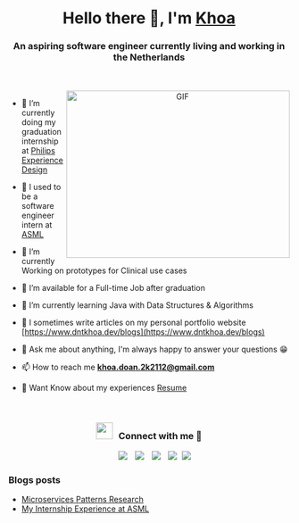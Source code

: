 <h1 align="center">Hello there 👋, I'm <a href="https://www.dntkhoa.dev/" target="blank">
Khoa</a></h1>
<h3 align="center">An aspiring software engineer currently living and working in the Netherlands</h3>

<br/>
<br/>
<a target="_blank" align="center">
  <img align="right" top="500" height="300" width="400" alt="GIF" src="https://media.giphy.com/media/SWoSkN6DxTszqIKEqv/giphy.gif">
</a>

- 🔭 I’m currently doing my graduation internship at <a href="https://www.philips.com/a-w/about/innovation/experience-design.html" target="blank">Philips Experience Design</a>

- 🔭 I used to be a software engineer intern at <a href="https://www.asml.com/en" target="blank">ASML</a>

- 🌱 I’m currently Working on prototypes for Clinical use cases

- 🤝 I’m available for a Full-time Job after graduation

- 🌱 I’m currently learning Java with Data Structures & Algorithms

- 📝 I sometimes write articles on my personal portfolio website [https://www.dntkhoa.dev/blogs](https://www.dntkhoa.dev/blogs)

- 💬 Ask me about anything, I'm always happy to answer your questions 😁

- 📫 How to reach me **khoa.doan.2k2112@gmail.com**

- 📄 Want Know about my experiences <a href="https://drive.google.com/file/d/1Or3nJ64_z9S4ZgNmgyRhpWVpJhrn363T/view?usp=sharing" target="blank">Resume</a>
<br/>
<h3 align="center" > <img src="https://media.giphy.com/media/iY8CRBdQXODJSCERIr/giphy.gif" width="30" height="30" style="margin-right: 10px;">Connect with me 🤝 </h3>

<p align="center">

 <div align="center"  class="icons-social" style="margin-left: 10px;">
        <a style="margin-left: 10px;"  target="_blank" href="https://www.linkedin.com/in/khoa-doan-2k/">
			<img src="https://img.icons8.com/doodle/40/000000/linkedin--v2.png"></a>
        <a style="margin-left: 10px;" target="_blank" href=https://github.com/DNT-Khoa>
		<img src="https://img.icons8.com/doodle/40/000000/github--v1.png"></a>
	   <a style="margin-left: 10px;" target="_blank" href="https://www.dntkhoa.dev/blogs">
					<img src="https://img.icons8.com/external-sketchy-juicy-fish/0.6x/external-blog-online-services-sketchy-sketchy-juicy-fish.png"></a>
		<a style="margin-left: 10px;" target="_blank" href="https://www.youtube.com/channel/UCTrCCyc8enlxdAfPh-YZXvw">
				<img src="https://img.icons8.com/doodle/1x/youtube--v2.png" ></a>
		<a style="margin-left: 5px;" target="_blank" href="https://drive.google.com/file/d/1Or3nJ64_z9S4ZgNmgyRhpWVpJhrn363T/view?usp=sharing">
					<img src="https://img.icons8.com/plasticine/0.5x/resume.png" ></a>
      </div>

</p>

### Blogs posts

<!-- BLOG-POST-LIST:START -->

- [Microservices Patterns Research](https://www.dntkhoa.dev/blogs/microservices-patterns-research)
- [My Internship Experience at ASML](https://www.dntkhoa.dev/blogs/asml-internship-experience)
<!-- BLOG-POST-LIST:END -->

